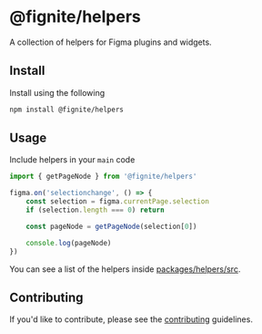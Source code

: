 # @fignite/helpers

A collection of helpers for Figma plugins and widgets.

## Install

Install using the following

```bash
npm install @fignite/helpers
```

## Usage

Include helpers in your `main` code

```js
import { getPageNode } from '@fignite/helpers'

figma.on('selectionchange', () => {
    const selection = figma.currentPage.selection
    if (selection.length === 0) return

    const pageNode = getPageNode(selection[0])

    console.log(pageNode)
})
```

You can see a list of the helpers inside [packages/helpers/src](/packages/helpers/src).

<!-- ## Type definitions

Update `tsconfig.json` to point to the type definitions.

```jsonc
{
    "compilerOptions": {
        // ...
        "typeRoots": [
            "./node_modules/@fignite",
            // ...
        ],
    },
}
``` -->

## Contributing

If you'd like to contribute, please see the [contributing](/CONTRIBUTING.md) guidelines.
